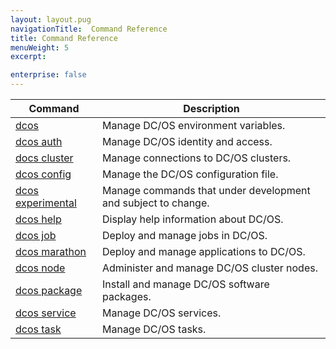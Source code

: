 ```yaml
---
layout: layout.pug
navigationTitle:  Command Reference
title: Command Reference
menuWeight: 5
excerpt:

enterprise: false
---
```


<!-- This source repo for this topic is https://github.com/dcos/dcos-docs -->



| Command | Description |
|---------|-------------|
| [dcos](/1.10/cli/command-reference/dcos-auth/)   | Manage DC/OS environment variables. |
| [dcos auth](/1.10/cli/command-reference/dcos-auth/)   |  Manage DC/OS identity and access. |
| [docs cluster](/1.10/cli/command-reference/dcos-cluster/) |  Manage connections to DC/OS clusters. |
| [dcos config](/1.10/cli/command-reference/dcos-config/) |  Manage the DC/OS configuration file. |
| [dcos experimental](/1.10/cli/command-reference/dcos-experimental/) | Manage commands that under development and subject to change. |
| [dcos help](/1.10/cli/command-reference/dcos-help/)    | Display help information about DC/OS.  |
| [dcos job](/1.10/cli/command-reference/dcos-job/)    | Deploy and manage jobs in DC/OS.  |
| [dcos marathon](/1.10/cli/command-reference/dcos-marathon/)  |  Deploy and manage applications to DC/OS.  |
| [dcos node](/1.10/cli/command-reference/dcos-node/)   |  Administer and manage DC/OS cluster nodes.  |
| [dcos package](/1.10/cli/command-reference/dcos-package/) | Install and manage DC/OS software packages. |
| [dcos service](/1.10/cli/command-reference/dcos-service/)  |  Manage DC/OS services.  |
| [dcos task](/1.10/cli/command-reference/dcos-task/)  |  Manage DC/OS tasks.  |
